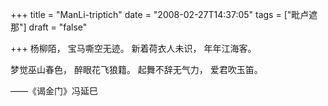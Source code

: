 +++
title = "ManLi-triptich"
date = "2008-02-27T14:37:05"
tags = ["毗卢遮那"]
draft = "false"

+++
杨柳陌， 宝马嘶空无迹。 新着荷衣人未识， 年年江海客。

梦觉巫山春色， 醉眼花飞狼籍。 起舞不辞无气力， 爱君吹玉笛。

——《谒金门》冯延巳
